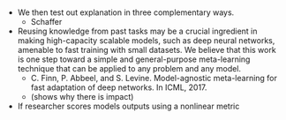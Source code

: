 #

- We then test out explanation in three complementary ways. 
  - Schaffer
- Reusing knowledge from past tasks may be a crucial ingredient in making high-capacity scalable models, such as
  deep neural networks, amenable to fast training with small datasets. 
  We believe that this work is one step toward a simple and general-purpose meta-learning technique that can
  be applied to any problem and any model.
  - C. Finn, P. Abbeel, and S. Levine. Model-agnostic meta-learning for fast adaptation of deep networks. In ICML, 2017.
  - (shows why there is impact)
- If researcher scores models outputs using a nonlinear metric